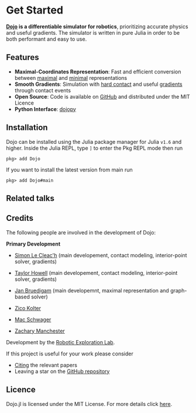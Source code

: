 # Get Started 

__[Dojo](https://github.com/dojo-sim/Dojo.jl) is a differentiable simulator for robotics__, prioritizing accurate physics and useful gradients. The simulator is written in pure Julia in order to be both performant and easy to use.

## Features
* __Maximal-Coordinates Representation__: Fast and efficient conversion between [maximal](maximal_representation.md) and [minimal](minimal_representation.md) representations
* __Smooth Gradients__: Simulation with [hard contact](impact.md) and useful [gradients](gradients.md) through contact events
* __Open Source__: Code is available on [GitHub](https://github.com/dojo-sim/Dojo.jl) and distributed under the MIT Licence
* __Python Interface__: [dojopy](https://github.com/dojo-sim/dojopy)

## Installation
Dojo can be installed using the Julia package manager for Julia `v1.6` and higher. Inside the Julia REPL, type `]` to enter the Pkg REPL mode then run

`pkg> add Dojo`

If you want to install the latest version from main run

`pkg> add Dojo#main`

## Related talks


## Credits

The following people are involved in the development of Dojo:

__Primary Development__
* [Simon Le Cleac'h](https://simon-lc.github.io/) (main developement, contact modeling, interior-point solver, gradients)
* [Taylor Howell](https://thowell.github.io/) (main developement, contact modeling, interior-point solver, gradients)
* [Jan Bruedigam](https://github.com/janbruedigam) (main developemnt, maximal representation and graph-based solver)


* [Zico Kolter](https://zicokolter.com/)
* [Mac Schwager](https://web.stanford.edu/~schwager/)
* [Zachary Manchester](https://www.ri.cmu.edu/ri-faculty/zachary-manchester/) 

Development by the [Robotic Exploration Lab](https://roboticexplorationlab.org/).
 
If this project is useful for your work please consider
* [Citing](citing.md) the relevant papers
* Leaving a star on the [GitHub repository](https://github.com/dojo-sim/Dojo.jl)

## Licence
Dojo.jl is licensed under the MIT License. For more details click [here](https://github.com/dojo-sim/Dojo.jl/blob/main/LICENSE.md).
